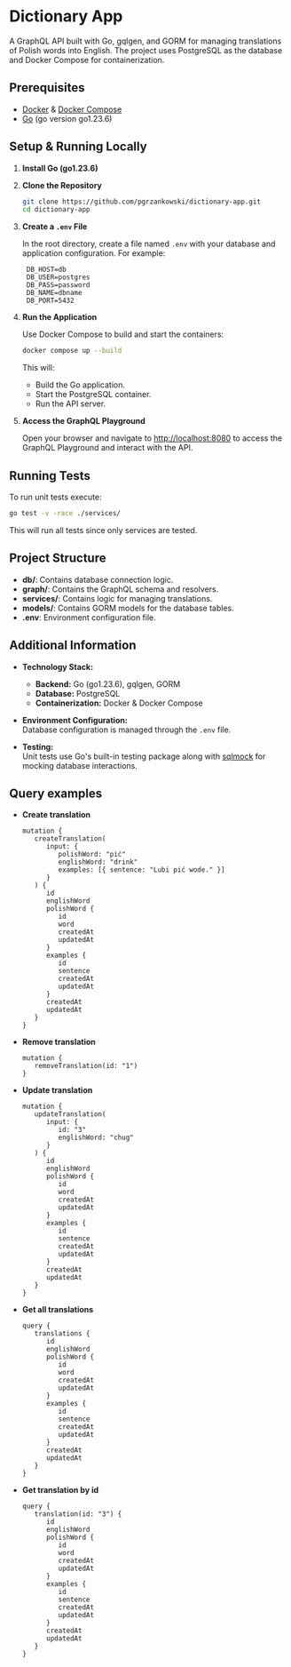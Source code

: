 # Dictionary App

A GraphQL API built with Go, gqlgen, and GORM for managing translations of Polish words into English. The project uses PostgreSQL as the database and Docker Compose for containerization.

## Prerequisites

- [Docker](https://www.docker.com/) & [Docker Compose](https://docs.docker.com/compose/)
- [Go](https://golang.org/) (go version go1.23.6)

## Setup & Running Locally

1. **Install Go (go1.23.6)**

2. **Clone the Repository**

   ```sh
   git clone https://github.com/pgrzankowski/dictionary-app.git
   cd dictionary-app
   ```

3. **Create a `.env` File**

   In the root directory, create a file named `.env` with your database and application configuration. For example:

   ```dotenv
    DB_HOST=db
    DB_USER=postgres
    DB_PASS=password
    DB_NAME=dbname
    DB_PORT=5432
   ```

4. **Run the Application**

   Use Docker Compose to build and start the containers:

   ```sh
   docker compose up --build
   ```

   This will:
   - Build the Go application.
   - Start the PostgreSQL container.
   - Run the API server.

5. **Access the GraphQL Playground**

   Open your browser and navigate to [http://localhost:8080](http://localhost:8080) to access the GraphQL Playground and interact with the API.

## Running Tests

To run unit tests execute:

```sh
go test -v -race ./services/
```

This will run all tests since only services are tested.

## Project Structure

- **db/**: Contains database connection logic.
- **graph/**: Contains the GraphQL schema and resolvers.
- **services/**: Contains logic for managing translations.
- **models/**: Contains GORM models for the database tables.
- **.env**: Environment configuration file.

## Additional Information

- **Technology Stack:**
  - **Backend:** Go (go1.23.6), gqlgen, GORM
  - **Database:** PostgreSQL
  - **Containerization:** Docker & Docker Compose

- **Environment Configuration:**  
  Database configuration is managed through the `.env` file.

- **Testing:**  
  Unit tests use Go's built-in testing package along with [sqlmock](https://github.com/DATA-DOG/go-sqlmock) for mocking database interactions.

## Query examples

- **Create translation**
   ```
   mutation {
      createTranslation(
         input: {
            polishWord: "pić"
            englishWord: "drink"
            examples: [{ sentence: "Lubi pić wode." }]
         }
      ) {
         id
         englishWord
         polishWord {
            id
            word
            createdAt
            updatedAt
         }
         examples {
            id
            sentence
            createdAt
            updatedAt
         }
         createdAt
         updatedAt
      }
   }
   ```

- **Remove translation**
   ```
   mutation {
      removeTranslation(id: "1")
   }
   ```

- **Update translation**
   ```
   mutation {
      updateTranslation(
         input: {
            id: "3"
            englishWord: "chug"
         }
      ) {
         id
         englishWord
         polishWord {
            id
            word
            createdAt
            updatedAt
         }
         examples {
            id
            sentence
            createdAt
            updatedAt
         }
         createdAt
         updatedAt
      }
   }
   ```

- **Get all translations**
   ```
   query {
      translations {
         id
         englishWord
         polishWord {
            id
            word
            createdAt
            updatedAt
         }
         examples {
            id
            sentence
            createdAt
            updatedAt
         }
         createdAt
         updatedAt
      }
   }
   ```

- **Get translation by id**
   ```
   query {
      translation(id: "3") {
         id
         englishWord
         polishWord {
            id
            word
            createdAt
            updatedAt
         }
         examples {
            id
            sentence
            createdAt
            updatedAt
         }
         createdAt
         updatedAt
      }
   }
   ```